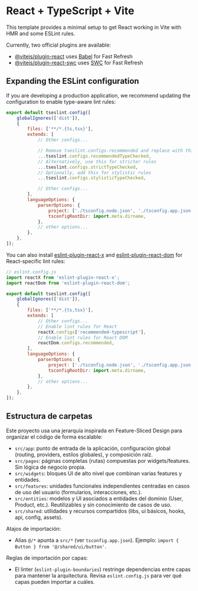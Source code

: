 # React + TypeScript + Vite

This template provides a minimal setup to get React working in Vite with HMR and some ESLint rules.

Currently, two official plugins are available:

- [@vitejs/plugin-react](https://github.com/vitejs/vite-plugin-react/blob/main/packages/plugin-react) uses [Babel](https://babeljs.io/) for Fast Refresh
- [@vitejs/plugin-react-swc](https://github.com/vitejs/vite-plugin-react/blob/main/packages/plugin-react-swc) uses [SWC](https://swc.rs/) for Fast Refresh

## Expanding the ESLint configuration

If you are developing a production application, we recommend updating the configuration to enable type-aware lint rules:

```js
export default tseslint.config([
    globalIgnores(['dist']),
    {
        files: ['**/*.{ts,tsx}'],
        extends: [
            // Other configs...

            // Remove tseslint.configs.recommended and replace with this
            ...tseslint.configs.recommendedTypeChecked,
            // Alternatively, use this for stricter rules
            ...tseslint.configs.strictTypeChecked,
            // Optionally, add this for stylistic rules
            ...tseslint.configs.stylisticTypeChecked,

            // Other configs...
        ],
        languageOptions: {
            parserOptions: {
                project: ['./tsconfig.node.json', './tsconfig.app.json'],
                tsconfigRootDir: import.meta.dirname,
            },
            // other options...
        },
    },
]);
```

You can also install [eslint-plugin-react-x](https://github.com/Rel1cx/eslint-react/tree/main/packages/plugins/eslint-plugin-react-x) and [eslint-plugin-react-dom](https://github.com/Rel1cx/eslint-react/tree/main/packages/plugins/eslint-plugin-react-dom) for React-specific lint rules:

```js
// eslint.config.js
import reactX from 'eslint-plugin-react-x';
import reactDom from 'eslint-plugin-react-dom';

export default tseslint.config([
    globalIgnores(['dist']),
    {
        files: ['**/*.{ts,tsx}'],
        extends: [
            // Other configs...
            // Enable lint rules for React
            reactX.configs['recommended-typescript'],
            // Enable lint rules for React DOM
            reactDom.configs.recommended,
        ],
        languageOptions: {
            parserOptions: {
                project: ['./tsconfig.node.json', './tsconfig.app.json'],
                tsconfigRootDir: import.meta.dirname,
            },
            // other options...
        },
    },
]);
```

## Estructura de carpetas

Este proyecto usa una jerarquía inspirada en Feature-Sliced Design para organizar el código de forma escalable:

- `src/app`: punto de entrada de la aplicación, configuración global (routing, providers, estilos globales), y composición raíz.
- `src/pages`: páginas completas (rutas) compuestas por widgets/features. Sin lógica de negocio propia.
- `src/widgets`: bloques UI de alto nivel que combinan varias features y entidades.
- `src/features`: unidades funcionales independientes centradas en casos de uso del usuario (formularios, interacciones, etc.).
- `src/entities`: modelos y UI asociados a entidades del dominio (User, Product, etc.). Reutilizables y sin conocimiento de casos de uso.
- `src/shared`: utilidades y recursos compartidos (libs, ui básicos, hooks, api, config, assets).

Atajos de importación:

- Alias `@/*` apunta a `src/*` (ver `tsconfig.app.json`). Ejemplo: `import { Button } from '@/shared/ui/button'`.

Reglas de importación por capas:

- El linter (`eslint-plugin-boundaries`) restringe dependencias entre capas para mantener la arquitectura. Revisa `eslint.config.js` para ver qué capas pueden importar a cuáles.
